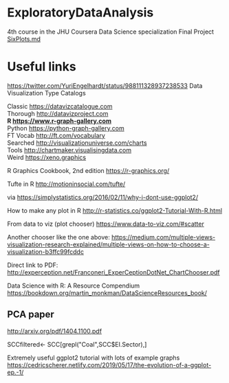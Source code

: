 # ExploratoryDataAnalysis
4th course in the JHU Coursera Data Science specialization 
Final Project [SixPlots.md](SixPlots.md)

# Useful links
https://twitter.com/YuriEngelhardt/status/988111328937238533
Data Visualization Type Catalogs

Classic https://datavizcatalogue.com  
Thorough http://datavizproject.com  
**R https://www.r-graph-gallery.com**  
Python https://python-graph-gallery.com  
FT Vocab http://ft.com/vocabulary  
Searched http://visualizationuniverse.com/charts  
Tools http://chartmaker.visualisingdata.com  
Weird https://xeno.graphics 

R Graphics Cookbook, 2nd edition https://r-graphics.org/

Tufte in R http://motioninsocial.com/tufte/

via https://simplystatistics.org/2016/02/11/why-i-dont-use-ggplot2/

How to make any plot in R http://r-statistics.co/ggplot2-Tutorial-With-R.html

From data to viz (plot chooser) https://www.data-to-viz.com/#scatter

Another chooser like the one above: https://medium.com/multiple-views-visualization-research-explained/multiple-views-on-how-to-choose-a-visualization-b3ffc99fcddc

Direct link to PDF: http://experception.net/Franconeri_ExperCeptionDotNet_ChartChooser.pdf

Data Science with R: A Resource Compendium https://bookdown.org/martin_monkman/DataScienceResources_book/


## PCA paper
http://arxiv.org/pdf/1404.1100.pdf

SCCfiltered<- SCC[grepl("Coal",SCC$EI.Sector),]

Extremely useful ggplot2 tutorial with lots of example graphs
https://cedricscherer.netlify.com/2019/05/17/the-evolution-of-a-ggplot-ep.-1/
